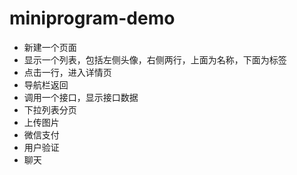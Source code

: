 # miniprogram-demo
* 新建一个页面
* 显示一个列表，包括左侧头像，右侧两行，上面为名称，下面为标签
* 点击一行，进入详情页
* 导航栏返回
* 调用一个接口，显示接口数据
* 下拉列表分页
* 上传图片
* 微信支付
* 用户验证
* 聊天
